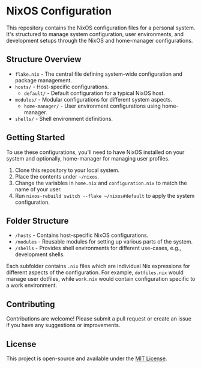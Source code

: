 # NixOS Configuration

This repository contains the NixOS configuration files for a personal system. It's structured to manage system configuration, user environments, and development setups through the NixOS and home-manager configurations.

## Structure Overview

- `flake.nix` - The central file defining system-wide configuration and package management.
- `hosts/` - Host-specific configurations.
  - `default/` - Default configuration for a typical NixOS host.
- `modules/` - Modular configurations for different system aspects.
  - `home-manager/` - User environment configurations using home-manager.
- `shells/` - Shell environment definitions.

## Getting Started

To use these configurations, you'll need to have NixOS installed on your system and optionally, home-manager for managing user profiles.

1. Clone this repository to your local system.
2. Place the contents under `~/nixos`.
3. Change the variables in `home.nix` and `configuration.nix` to match the name of your user.
4. Run `nixos-rebuild switch --flake ~/nixos#default` to apply the system configuration.

## Folder Structure

- `/hosts` - Contains host-specific NixOS configurations.
- `/modules` - Reusable modules for setting up various parts of the system.
- `/shells` - Provides shell environments for different use-cases, e.g., development shells.

Each subfolder contains `.nix` files which are individual Nix expressions for different aspects of the configuration. For example, `dotfiles.nix` would manage user dotfiles, while `work.nix` would contain configuration specific to a work environment.

## Contributing

Contributions are welcome! Please submit a pull request or create an issue if you have any suggestions or improvements.

## License

This project is open-source and available under the [MIT License](LICENCE).


